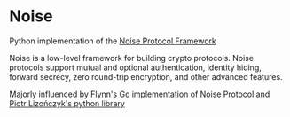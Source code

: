 # Noise

Python implementation of the [Noise Protocol Framework](https://noiseprotocol.org/)

Noise is a low-level framework for building crypto protocols. Noise protocols support mutual and optional authentication, identity hiding, forward secrecy, zero round-trip encryption, and other advanced features.

Majorly influenced by [Flynn's Go implementation of Noise Protocol](https://github.com/flynn/noise) and [Piotr Lizończyk's python library](https://github.com/plizonczyk/noiseprotocol)